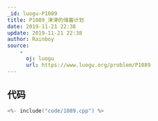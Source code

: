 ```yaml
---
_id: luogu-P1089
title: P1089_津津的储蓄计划
date: 2019-11-21 22:38
update: 2019-11-21 22:38
author: Rainboy
source: 
    - 
      oj: luogu
      url: https://www.luogu.org/problem/P1089
---
```


## 代码

```c
<%- include("code/1089.cpp") %>
```
